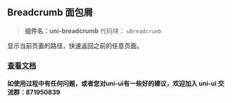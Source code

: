 ## Breadcrumb 面包屑
> **组件名：uni-breadcrumb**
> 代码块： `uBreadcrumb`

显示当前页面的路径，快速返回之前的任意页面。

### [查看文档](https://uniapp.dcloud.io/component/uniui/uni-breadcrumb)
#### 如使用过程中有任何问题，或者您对uni-ui有一些好的建议，欢迎加入 uni-ui 交流群：871950839 
